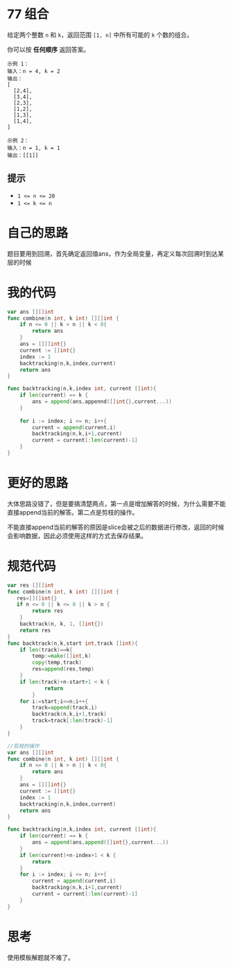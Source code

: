 # 77 组合

给定两个整数 `n` 和 `k`，返回范围 `[1, n]` 中所有可能的 `k` 个数的组合。

你可以按 **任何顺序** 返回答案。

```
示例 1：
输入：n = 4, k = 2
输出：
[
  [2,4],
  [3,4],
  [2,3],
  [1,2],
  [1,3],
  [1,4],
]

示例 2：
输入：n = 1, k = 1
输出：[[1]]
```

## 提示

- `1 <= n <= 20`
- `1 <= k <= n`

# 自己的思路

题目要用到回溯，首先确定返回值ans，作为全局变量，再定义每次回溯时到达某层的时候

# 我的代码

```go
var ans [][]int
func combine(n int, k int) [][]int {
    if n <= 0 || k > n || k < 0{
        return ans 
    }
    ans = [][]int{}
    current := []int{}
    index := 1
    backtracking(n,k,index,current)
    return ans
}

func backtracking(n,k,index int, current []int){
    if len(current) == k {
        ans = append(ans,appennd([]int{},current...))
    }
    
    for i := index; i <= n; i++{
        current = append(current,i)
        backtracking(n,k,i+1,current)
        current = current[:len(current)-1]
    }
}
```

# 更好的思路

大体思路没错了，但是要搞清楚两点，第一点是增加解答的时候，为什么需要不能直接append当前的解答。第二点是剪枝的操作。

不能直接append当前的解答的原因是slice会被之后的数据进行修改，返回的时候会影响数据，因此必须使用这样的方式去保存结果。

# 规范代码

```go
var res [][]int 
func combine(n int, k int) [][]int {
   res=[][]int{}
   if n <= 0 || k <= 0 || k > n {
		return res
	}
    backtrack(n, k, 1, []int{})
	return res
}
func backtrack(n,k,start int,track []int){
    if len(track)==k{
        temp:=make([]int,k)
        copy(temp,track)
        res=append(res,temp)
    }
    if len(track)+n-start+1 < k {
			return
		}
    for i:=start;i<=n;i++{
        track=append(track,i)
        backtrack(n,k,i+1,track)
        track=track[:len(track)-1]
    }
}

//剪枝的操作
var ans [][]int
func combine(n int, k int) [][]int {
    if n <= 0 || k > n || k < 0{
        return ans 
    }
    ans = [][]int{}
    current := []int{}
    index := 1
    backtracking(n,k,index,current)
    return ans
}

func backtracking(n,k,index int, current []int){
    if len(current) == k {
        ans = append(ans,append([]int{},current...))
    }
    if len(current)+n-index+1 < k {
		return
	}
    for i := index; i <= n; i++{
        current = append(current,i)
        backtracking(n,k,i+1,current)
        current = current[:len(current)-1]
    }
}
```

# 思考

使用模板解题就不难了。

